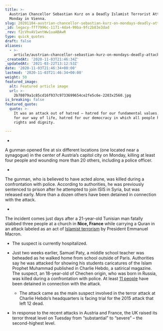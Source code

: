 ```yaml
---
title: >-
  Austrian Chancellor Sebastian Kurz on a Deadly Islamist Terrorist Attack
  Monday in Vienna.
slug: 20201104-austrian-chancellor-sebastian-kurz-on-mondays-deadly-attack-in-vienna
_id: legacy-fff7996c-1171-4da4-99ba-9fc2b83e3dad
_rev: f2cVhvAV1wntWw1uaABAwR
type: quick_quotes
draft: false
aliases:
  - >-
    article/austrian-chancellor-sebastian-kurz-on-mondays-deadly-attack-in-vienna/
_createdAt: '2020-11-03T21:46:34Z'
_updatedAt: '2021-03-22T13:12:53Z'
date: '2020-11-03T21:46:34+00:00'
lastmod: '2020-11-03T21:46:34+00:00'
weight: 50
featured_image:
  alt: Featured article image
  url: >-
    2b78079a1c85cd16f937c9733699654ce2fe5c6e-2203x2560.jpg
is_breaking: false
featured_quote:
  quote: >-
    It was an attack out of hatred — hatred for our fundamental values, hatred
    for our way of life, hatred for our democracy in which all people have equal
    rights and dignity.

---
```

* 

A gunman opened fire at six different locations (one located near a synagogue) in the center of Austria’s capitol city on Monday, killing at least four people and wounding more than 20 others, including a police officer.

  * 

The gunman, who is believed to have acted alone, was killed during a confrontation with police. According to authorities, he was previously sentenced to prison after he attempted to join ISIS in Syria, but was released early. More than a dozen others have been detained in connection with the attack.

* 

The incident comes just days after a 21-year-old Tunisian man fatally stabbed three people at a church in **Nice, France** while carrying a Quran in an attack labeled as an act of [Islamist terrorism](https://www.npr.org/2020/10/29/929047937/3-dead-in-apparent-terrorist-attack-at-church-in-nice-france) by President Emmanuel Macron.

  * The suspect is currently hospitalized.

* Just two weeks earlier, Samuel Paty, a middle school teacher was beheaded as he walked home from school outside of Paris. Authorities say he was attacked for showing his students caricatures of the Islam Prophet Muhammad published in Charlie Hebdo, a satirical magazine. The suspect, an 18-year-old of Chechen origin, who was born in Russia, was killed during a confrontation with police. At least [11 people](https://www.politico.eu/article/france-teacher-beheading-9-arrests/) have been detained in connection with the attack.
  * The attack came as the main suspect involved in the terror attack at Charlie Hebdo’s headquarters is facing trial for the 2015 attack that left 12 dead.
* In response to the recent attacks in Austria and France, the UK raised its terror threat level on Tuesday from “substantial” to “severe” – the second-highest level.